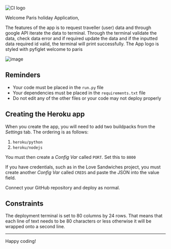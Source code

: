 ![CI logo](https://codeinstitute.s3.amazonaws.com/fullstack/ci_logo_small.png)

Welcome Paris holiday Application,



The features of the app is to request traveller (user) data and through google API iterate the data to terminal. Through the terminal validate the data, check data error and if required update the data and if the inputted data required id valid, the terminal will print successfully. The App logo is styled with pyfiglet welcome to paris

![image](https://user-images.githubusercontent.com/122373462/235650299-b2fdab04-083a-467c-9d3e-43655e3b7179.png)

## Reminders

* Your code must be placed in the `run.py` file
* Your dependencies must be placed in the `requirements.txt` file
* Do not edit any of the other files or your code may not deploy properly

## Creating the Heroku app

When you create the app, you will need to add two buildpacks from the _Settings_ tab. The ordering is as follows:

1. `heroku/python`
2. `heroku/nodejs`

You must then create a _Config Var_ called `PORT`. Set this to `8000`

If you have credentials, such as in the Love Sandwiches project, you must create another _Config Var_ called `CREDS` and paste the JSON into the value field.

Connect your GitHub repository and deploy as normal.

## Constraints

The deployment terminal is set to 80 columns by 24 rows. That means that each line of text needs to be 80 characters or less otherwise it will be wrapped onto a second line.

-----
Happy coding!
